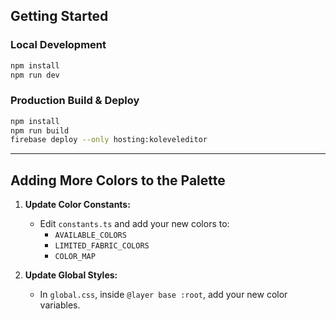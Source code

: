 ## Getting Started

### Local Development

```bash
npm install
npm run dev
```

### Production Build & Deploy

```bash
npm install
npm run build
firebase deploy --only hosting:koleveleditor
```

---

## Adding More Colors to the Palette

1. **Update Color Constants:**
    - Edit `constants.ts` and add your new colors to:
      - `AVAILABLE_COLORS`
      - `LIMITED_FABRIC_COLORS`
      - `COLOR_MAP`

2. **Update Global Styles:**
    - In `global.css`, inside `@layer base :root`, add your new color variables.

